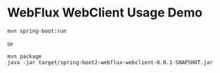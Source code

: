 # WebFlux WebClient Usage Demo

```shell
mvn spring-boot:run
```

or 

```shell
mvn package
java -jar target/spring-boot2-webflux-webclient-0.0.1-SNAPSHOT.jar
```